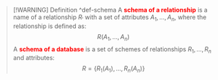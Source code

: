 
> [!WARNING] Definition
> ^def-schema
> A <b style="color:red">schema of a relationship</b> is a name of a relationship $R_{\prime}$ with a set of attributes $A_{1}, ..., A_{n}$, where the relationship is defined as: $$ R(A_1, ..., A_n) $$
>A <b style="color:red">schema of a database</b> is a set of schemes of relationships $R_1, ..., R_n$ and attributes: $$ R = \{R_1(A_1), ..., R_n(A_n)\} $$